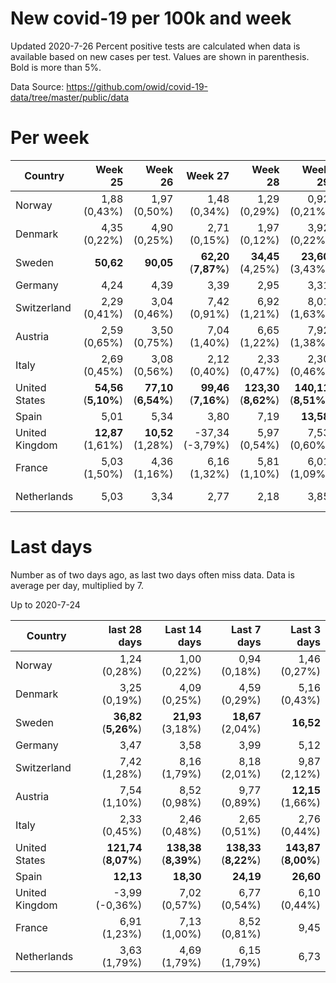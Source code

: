 # New covid-19 per 100k and week
Updated 2020-7-26
Percent positive tests are calculated when data is available based on new cases per test.  Values are shown in parenthesis.  Bold is more than 5%.

Data Source: https://github.com/owid/covid-19-data/tree/master/public/data

# Per week
|Country|Week 25|Week 26|Week 27|Week 28|Week 29|Week 30|
| --- | --: | --: | --: | --: | --: | --: |
|Norway|1,88 (0,43%) |1,97 (0,50%) |1,48 (0,34%) |1,29 (0,29%) |0,92 (0,21%) |1,29 (0,18%) |
|Denmark|4,35 (0,22%) |4,90 (0,25%) |2,71 (0,15%) |1,97 (0,12%) |3,92 (0,22%) |4,58 (0,32%) |
|Sweden|**50,62** |**90,05** |**62,20** (**7,87%**) |**34,45** (4,25%) |**23,60** (3,43%) |**16,99** |
|Germany|4,24 |4,39 |3,39 |2,95 |3,31 |4,41 |
|Switzerland|2,29 (0,41%) |3,04 (0,46%) |7,42 (0,91%) |6,92 (1,21%) |8,01 (1,63%) |9,35 (2,03%) |
|Austria|2,59 (0,65%) |3,50 (0,75%) |7,04 (1,40%) |6,65 (1,22%) |7,92 (1,38%) |9,34 (0,85%) |
|Italy|2,69 (0,45%) |3,08 (0,56%) |2,12 (0,40%) |2,33 (0,47%) |2,30 (0,46%) |2,73 (0,51%) |
|United States|**54,56** (**5,10%**) |**77,10** (**6,54%**) |**99,46** (**7,16%**) |**123,30** (**8,62%**) |**140,11** (**8,51%**) |**140,95** (**8,34%**) |
|Spain|5,01 |5,34 |3,80 |7,19 |**13,58** |**30,36** |
|United Kingdom|**12,87** (1,61%) |**10,52** (1,28%) |-37,34 (-3,79%) |5,97 (0,54%) |7,53 (0,60%) |6,80 (0,52%) |
|France|5,03 (1,50%) |4,36 (1,16%) |6,16 (1,32%) |5,81 (1,10%) |6,01 (1,09%) |8,97 |
|Netherlands|5,03 |3,34 |2,77 |2,18 |3,85 |6,72 (1,79%) |

# Last days
Number as of two days ago, as last two days often miss data.  Data is average per day, multiplied by 7.

Up to 2020-7-24

|Country|last 28 days|Last 14 days|Last 7 days|Last 3 days|
| --- | --: | --: | --: | --: |
|Norway|1,24 (0,28%)|1,00 (0,22%)|0,94 (0,18%)|1,46 (0,27%)|
|Denmark|3,25 (0,19%)|4,09 (0,25%)|4,59 (0,29%)|5,16 (0,43%)|
|Sweden|**36,82** (**5,26%**)|**21,93** (3,18%)|**18,67** (2,04%)|**16,52**|
|Germany|3,47|3,58|3,99|5,12|
|Switzerland|7,42 (1,28%)|8,16 (1,79%)|8,18 (2,01%)|9,87 (2,12%)|
|Austria|7,54 (1,10%)|8,52 (0,98%)|9,77 (0,89%)|**12,15** (1,66%)|
|Italy|2,33 (0,45%)|2,46 (0,48%)|2,65 (0,51%)|2,76 (0,44%)|
|United States|**121,74** (**8,07%**)|**138,38** (**8,39%**)|**138,33** (**8,22%**)|**143,87** (**8,00%**)|
|Spain|**12,13**|**18,30**|**24,19**|**26,60**|
|United Kingdom|-3,99 (-0,36%)|7,02 (0,57%)|6,77 (0,54%)|6,10 (0,44%)|
|France|6,91 (1,23%)|7,13 (1,00%)|8,52 (0,81%)|9,45|
|Netherlands|3,63 (1,79%)|4,69 (1,79%)|6,15 (1,79%)|6,73|
